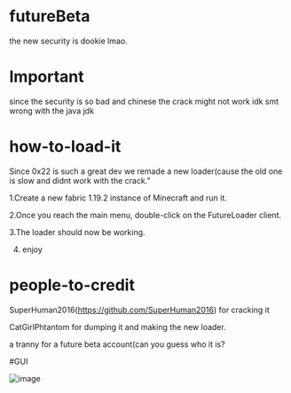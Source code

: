 # futureBeta
the new security is dookie lmao.

# Important
since the security is so bad and chinese the crack might not work idk smt wrong with the java jdk

# how-to-load-it
Since 0x22 is such a great dev we remade a new loader(cause the old one is slow and didnt work with the crack."

1.Create a new fabric 1.19.2 instance of Minecraft and run it.

2.Once you reach the main menu, double-click on the FutureLoader client.

3.The loader should now be working.

4. enjoy

# people-to-credit
SuperHuman2016(https://github.com/SuperHuman2016) for cracking it

CatGirlPhtantom for dumping it and making the new loader.

a tranny for a future beta account(can you guess who it is?

#GUI

![image](https://github.com/CatGirlPhantom/FutureBeta/assets/138330165/6d0fc138-9497-4477-a38c-f057d6fbecd5)
